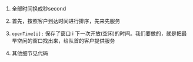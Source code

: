 1.	全部时间换成秒second

2.	首先，按照客户到达时间进行排序，先来先服务

3.	`openTime[i];` 保存了窗口 i 下一次开放(空闲)的时间。我们要做的，就是把最早空闲的窗口找出来，给队首的客户提供服务

4.	其他细节见代码